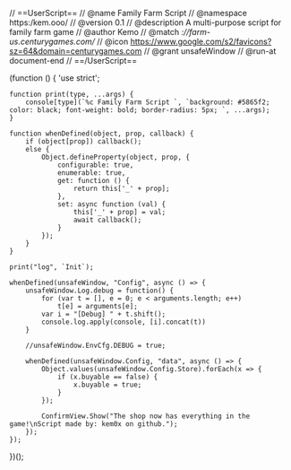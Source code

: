 // ==UserScript==
// @name         Family Farm Script
// @namespace    https:/kem.ooo/
// @version      0.1
// @description  A multi-purpose script for family farm game
// @author       Kemo
// @match        *://farm-us.centurygames.com/*
// @icon         https://www.google.com/s2/favicons?sz=64&domain=centurygames.com
// @grant        unsafeWindow
// @run-at       document-end
// ==/UserScript==

(function () {
    'use strict';

    function print(type, ...args) {
        console[type](`%c Family Farm Script `, `background: #5865f2; color: black; font-weight: bold; border-radius: 5px; `, ...args);
    }

    function whenDefined(object, prop, callback) {
        if (object[prop]) callback();
        else {
            Object.defineProperty(object, prop, {
                configurable: true,
                enumerable: true,
                get: function () {
                    return this['_' + prop];
                },
                set: async function (val) {
                    this['_' + prop] = val;
                    await callback();
                }
            });
        }
    }

    print("log", `Init`);

    whenDefined(unsafeWindow, "Config", async () => {
        unsafeWindow.Log.debug = function() {
            for (var t = [], e = 0; e < arguments.length; e++)
                t[e] = arguments[e];
            var i = "[Debug] " + t.shift();
            console.log.apply(console, [i].concat(t))
        }

        //unsafeWindow.EnvCfg.DEBUG = true;

        whenDefined(unsafeWindow.Config, "data", async () => {
            Object.values(unsafeWindow.Config.Store).forEach(x => {
                if (x.buyable == false) {
                    x.buyable = true;
                }
            });

            ConfirmView.Show("The shop now has everything in the game!\nScript made by: kem0x on github.");
        });
    });

})();

